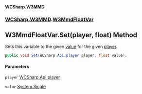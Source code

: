 #### [WCSharp.W3MMD](README.md 'README')
### [WCSharp.W3MMD](WCSharp.W3MMD.md 'WCSharp.W3MMD').[W3MmdFloatVar](WCSharp.W3MMD.W3MmdFloatVar.md 'WCSharp.W3MMD.W3MmdFloatVar')

## W3MmdFloatVar.Set(player, float) Method

Sets this variable to the given [value](WCSharp.W3MMD.W3MmdFloatVar.Set(WCSharp.Api.player,float).md#WCSharp.W3MMD.W3MmdFloatVar.Set(WCSharp.Api.player,float).value 'WCSharp.W3MMD.W3MmdFloatVar.Set(WCSharp.Api.player, float).value') for the given [player](WCSharp.W3MMD.W3MmdFloatVar.Set(WCSharp.Api.player,float).md#WCSharp.W3MMD.W3MmdFloatVar.Set(WCSharp.Api.player,float).player 'WCSharp.W3MMD.W3MmdFloatVar.Set(WCSharp.Api.player, float).player').

```csharp
public void Set(WCSharp.Api.player player, float value);
```
#### Parameters

<a name='WCSharp.W3MMD.W3MmdFloatVar.Set(WCSharp.Api.player,float).player'></a>

`player` [WCSharp.Api.player](https://docs.microsoft.com/en-us/dotnet/api/WCSharp.Api.player 'WCSharp.Api.player')

<a name='WCSharp.W3MMD.W3MmdFloatVar.Set(WCSharp.Api.player,float).value'></a>

`value` [System.Single](https://docs.microsoft.com/en-us/dotnet/api/System.Single 'System.Single')